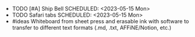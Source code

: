 - TODO [#A] Ship Bell
  SCHEDULED: <2023-05-15 Mon>
- TODO Safari tabs
  SCHEDULED: <2023-05-15 Mon>
- #ideas Whiteboard from sheet press and erasable ink with software to transfer to different text formats (.md, .txt, AFFiNE/Notion, etc.)